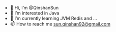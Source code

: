 - 👋 Hi, I’m @QinshanSun
- 👀 I’m interested in Java
- 🌱 I’m currently learning JVM Redis and ...
- 📫 How to reach me sun.qinshan92@gmail.com

<!---
QinshanSun/QinshanSun is a ✨ special ✨ repository because its `README.md` (this file) appears on your GitHub profile.
You can click the Preview link to take a look at your changes.
--->
